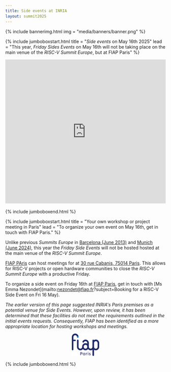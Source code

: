 ```yaml
---
title: Side events at INRIA
layout: summit2025
---
```


{% include bannerimg.html
    img = "media/banners/banner.png"
%}

{% include jumboboxstart.html
	title = "*Side events* on May 16th 2025"
	lead = "This year, *Friday Sides Events* on May 16th will not be taking place on the main venue of the *RISC-V Summit Europe*, but at FIAP Paris"
%}

<iframe src="https://www.google.com/maps/embed?pb=!1m18!1m12!1m3!1d7516.8585107717445!2d2.3354952783735756!3d48.830465771328576!2m3!1f0!2f0!3f0!3m2!1i1024!2i768!4f13.1!3m3!1m2!1s0x47e671bc17c61afb%3A0x189e78ebb0a8e7b4!2sFIAP%20Paris!5e1!3m2!1sfr!2sfr!4v1741626582672!5m2!1sfr!2sfr" width="100%" height="450" style="border:0;" allowfullscreen="" loading="lazy" referrerpolicy="no-referrer-when-downgrade"></iframe>

{% include jumboboxend.html %}

{% include jumboboxstart.html
	title = "Your own workshop or project meeting in Paris"
	lead = "To organize your own event on May 16th, get in touch with FIAP Paris."
%}

Unlike previous *Summits Europe* in [Barcelona (June
2013)](https://riscv-europe.org/summit/2023/side-events) and [Munich
(June 2024)](https://riscv-europe.org/summit/2024/sideevents), this
year the *Friday Side Events* will not be hosted hosted at the main
venue of the *RISC-V Summit Europe*.

[FIAP PAris](https://www.fiap.paris/en) can host meetings for at [30
rue Cabanis, 75014
Paris](https://maps.app.goo.gl/9eu4mjzJj6SJTqha9). This allows for
RISC-V projects or open hardware communities to close the *RISC-V
Summit Europe* with a productive Friday.

To organize a side event on Friday 16th at [FIAP
Paris](https://www.fiap.paris/en), get in touch with [Ms Emma
Nezondet](mailto:nezondet@fiap.fr?subject=Booking for a RISC-V Side
Event on Fri 16 May).

*The earlier version of this page suggested INRIA's Paris premises as
a potential venue for Side Events. However, upon review, it has been
determined that these facilities do not meet the requirements outlined
in the initial events requests. Consequently, FIAP has been identified
as a more appropriate location for hosting workshops and meetings.*

<p align="center"><img src="media/logos/FIAP.svg" alt="FIAP" height="70"></p>

{% include jumboboxend.html %}
